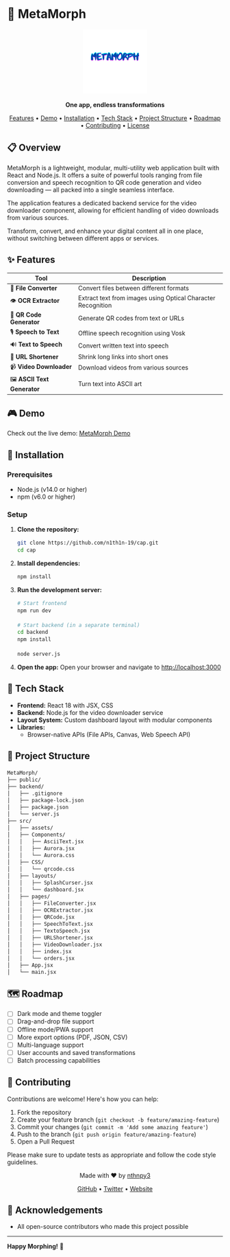 # 🔄 MetaMorph

<p align="center">
  <img src="src/assets/logooo.png" alt="MetaMorph Logo" width="150" height="150">
</p>

<p align="center">
  <strong>One app, endless transformations</strong>
</p>

<p align="center">
  <a href="#features">Features</a> •
  <a href="#demo">Demo</a> •
  <a href="#installation">Installation</a> •
  <a href="#tech-stack">Tech Stack</a> •
  <a href="#project-structure">Project Structure</a> •
  <a href="#roadmap">Roadmap</a> •
  <a href="#contributing">Contributing</a> •
  <a href="#license">License</a>
</p>

## 📋 Overview

MetaMorph is a lightweight, modular, multi-utility web application built with React and Node.js. It offers a suite of powerful tools ranging from file conversion and speech recognition to QR code generation and video downloading — all packed into a single seamless interface.

The application features a dedicated backend service for the video downloader component, allowing for efficient handling of video downloads from various sources.

Transform, convert, and enhance your digital content all in one place, without switching between different apps or services.

## ✨ Features

| Tool | Description |
|------|-------------|
| 📄 **File Converter** | Convert files between different formats |
| 👁️ **OCR Extractor** | Extract text from images using Optical Character Recognition |
| 📱 **QR Code Generator** | Generate QR codes from text or URLs |
| 🎙️ **Speech to Text** | Offline speech recognition using Vosk |
| 🔊 **Text to Speech** | Convert written text into speech |
| 🔗 **URL Shortener** | Shrink long links into short ones |
| 📹 **Video Downloader** | Download videos from various sources |
| 🖼️ **ASCII Text Generator** | Turn text into ASCII art |

## 🎮 Demo

Check out the live demo: [MetaMorph Demo](https://metamorph02.vercel.app)

<!-- ![MetaMorph Screenshot](https://via.placeholder.com/800x400) -->

## 🚀 Installation

### Prerequisites
- Node.js (v14.0 or higher)
- npm (v6.0 or higher)

### Setup

1. **Clone the repository:**
   ```bash
   git clone https://github.com/n1th1n-19/cap.git
   cd cap
   ```

2. **Install dependencies:**
   ```bash
   npm install
   ```

3. **Run the development server:**
   ```bash
   # Start frontend
   npm run dev
   
   # Start backend (in a separate terminal)
   cd backend
   npm install
  
   node server.js
   ```

4. **Open the app:**
   Open your browser and navigate to [http://localhost:3000](http://localhost:3000)



## 🔧 Tech Stack

- **Frontend:** React 18 with JSX, CSS
- **Backend:** Node.js for the video downloader service
- **Layout System:** Custom dashboard layout with modular components
- **Libraries:**
  - Browser-native APIs (File APIs, Canvas, Web Speech API)

## 📁 Project Structure

```
MetaMorph/
├── public/
├── backend/
│   ├── .gitignore
│   ├── package-lock.json
│   ├── package.json
│   └── server.js
├── src/
│   ├── assets/
│   ├── Components/
│   │   ├── AsciiText.jsx
│   │   ├── Aurora.jsx
│   │   └── Aurora.css
│   ├── CSS/
│   │   └── qrcode.css
│   ├── layouts/
│   │   ├── SplashCurser.jsx
│   │   └── dashboard.jsx
│   ├── pages/
│   │   ├── FileConverter.jsx
│   │   ├── OCRExtractor.jsx
│   │   ├── QRCode.jsx
│   │   ├── SpeechToText.jsx
│   │   ├── TextoSpeech.jsx
│   │   ├── URLShortener.jsx
│   │   ├── VideoDownloader.jsx
│   │   ├── index.jsx
│   │   └── orders.jsx
│   ├── App.jsx
│   └── main.jsx
```

## 🗺️ Roadmap

- [ ] Dark mode and theme toggler
- [ ] Drag-and-drop file support
- [ ] Offline mode/PWA support
- [ ] More export options (PDF, JSON, CSV)
- [ ] Multi-language support
- [ ] User accounts and saved transformations
- [ ] Batch processing capabilities

## 🤝 Contributing

Contributions are welcome! Here's how you can help:

1. Fork the repository
2. Create your feature branch (`git checkout -b feature/amazing-feature`)
3. Commit your changes (`git commit -m 'Add some amazing feature'`)
4. Push to the branch (`git push origin feature/amazing-feature`)
5. Open a Pull Request

Please make sure to update tests as appropriate and follow the code style guidelines.


<p align="center">
  Made with ❤️ by <a href="https://github.com/n1th1n-19">nthnpy3</a>
</p>

<p align="center">
  <a href="https://github.com/n1th1n-19">GitHub</a> •
  <a href="https://twitter.com/your-twitter">Twitter</a> •
  <a href="https://your-website.com">Website</a>
</p>

## 🙏 Acknowledgements

- All open-source contributors who made this project possible

---

**Happy Morphing!** 🔄